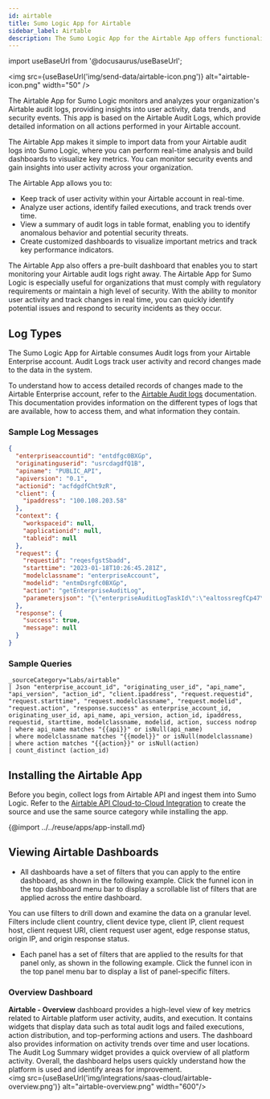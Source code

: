 ```yaml
---
id: airtable
title: Sumo Logic App for Airtable
sidebar_label: Airtable
description: The Sumo Logic App for the Airtable App offers functionality for monitoring and analyzing your organization's Airtable audit logs.
---
```


import useBaseUrl from '@docusaurus/useBaseUrl';

<img src={useBaseUrl('img/send-data/airtable-icon.png')} alt="airtable-icon.png" width="50" />

The Airtable App for Sumo Logic monitors and analyzes your organization's Airtable audit logs, providing insights into user activity, data trends, and security events. This app is based on the Airtable Audit Logs, which provide detailed information on all actions performed in your Airtable account.

The Airtable App makes it simple to import data from your Airtable audit logs into Sumo Logic, where you can perform real-time analysis and build dashboards to visualize key metrics. You can monitor security events and gain insights into user activity across your organization.

The Airtable App allows you to:
* Keep track of user activity within your Airtable account in real-time.
* Analyze user actions, identify failed executions, and track trends over time.
* View a summary of audit logs in table format, enabling you to identify anomalous behavior and potential security threats.
* Create customized dashboards to visualize important metrics and track key performance indicators.

The Airtable App also offers a pre-built dashboard that enables you to start monitoring your Airtable audit logs right away. The Airtable App for Sumo Logic is especially useful for organizations that must comply with regulatory requirements or maintain a high level of security. With the ability to monitor user activity and track changes in real time, you can quickly identify potential issues and respond to security incidents as they occur.

## Log Types

The Sumo Logic App for Airtable consumes Audit logs from your Airtable Enterprise account. Audit Logs track user activity and record changes made to the data in the system.

To understand how to access detailed records of changes made to the Airtable Enterprise account, refer to the [Airtable Audit logs](https://support.airtable.com/docs/how-to-access-enterprise-audit-logs#interpreting-audit-logs) documentation. This documentation provides information on the different types of logs that are available, how to access them, and what information they contain.

### Sample Log Messages

```json
{
  "enterpriseaccountid": "entdfgc0BXGp",
  "originatinguserid": "usrcdagdfQ1B",
  "apiname": "PUBLIC_API",
  "apiversion": "0.1",
  "actionid": "acfdgdfCht9zR",
  "client": {
    "ipaddress": "100.108.203.58"
  },
  "context": {
    "workspaceid": null,
    "applicationid": null,
    "tableid": null
  },
  "request": {
    "requestid": "reqesfgstSbadd",
    "starttime": "2023-01-18T10:26:45.281Z",
    "modelclassname": "enterpriseAccount",
    "modelid": "entmDsrgfc0BXGp",
    "action": "getEnterpriseAuditLog",
    "parametersjson": "{\"enterpriseAuditLogTaskId\":\"ealtossregfCp47\"}"
  },
  "response": {
    "success": true,
    "message": null
  }
}
```

### Sample Queries

```sql="Active Team Members"
_sourceCategory="Labs/airtable"
| Json "enterprise_account_id", "originating_user_id", "api_name", "api_version", "action_id", "client.ipaddress", "request.requestid", "request.starttime", "request.modelclassname", "request.modelid", "request.action", "response.success" as enterprise_account_id, originating_user_id, api_name, api_version, action_id, ipaddress, requestid, starttime, modelclassname, modelid, action, success nodrop
| where api_name matches "{{api}}" or isNull(api_name)
| where modelclassname matches "{{model}}" or isNull(modelclassname)
| where action matches "{{action}}" or isNull(action)
| count_distinct (action_id)
```

## Installing the Airtable App

Before you begin, collect logs from Airtable API and ingest them into Sumo Logic. Refer to the [Airtable API Cloud-to-Cloud Integration](/docs/send-data/hosted-collectors/cloud-to-cloud-integration-framework/airtable-source/) to create the source and use the same source category while installing the app.

{@import ../../reuse/apps/app-install.md}

## Viewing Airtable Dashboards​

* All dashboards have a set of filters that you can apply to the entire dashboard, as shown in the following example. Click the funnel icon in the top dashboard menu bar to display a scrollable list of filters that are applied across the entire dashboard.

 You can use filters to drill down and examine the data on a granular level. Filters include client country, client device type, client IP, client request host, client request URI, client request user agent, edge response status, origin IP, and origin response status.

* Each panel has a set of filters that are applied to the results for that panel only, as shown in the following example. Click the funnel icon in the top panel menu bar to display a list of panel-specific filters.

### Overview Dashboard

**Airtable - Overview** dashboard provides a high-level view of key metrics related to Airtable platform user activity, audits, and execution. It contains widgets that display data such as total audit logs and failed executions, action distribution, and top-performing actions and users. The dashboard also provides information on activity trends over time and user locations. The Audit Log Summary widget provides a quick overview of all platform activity. Overall, the dashboard helps users quickly understand how the platform is used and identify areas for improvement.<br/><img src={useBaseUrl('img/integrations/saas-cloud/airtable-overview.png')} alt="airtable-overview.png" width="600"/>
